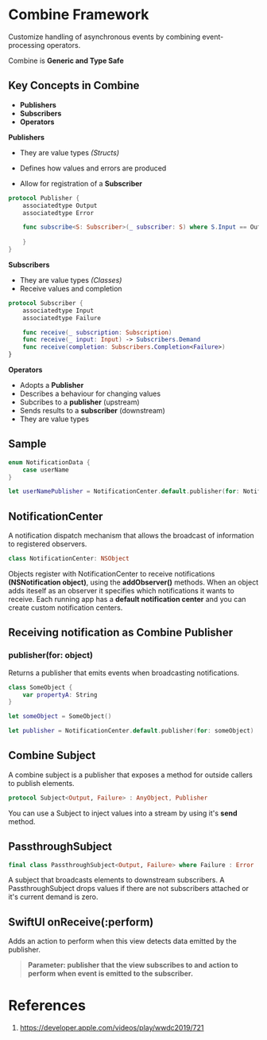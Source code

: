 # Combine Framework

Customize handling of asynchronous events by combining event-processing operators.

Combine is **Generic and Type Safe**

## Key Concepts in Combine
* **Publishers**
* **Subscribers**
* **Operators**

**Publishers** 

- They are value types *(Structs)*

- Defines how values and errors are produced

- Allow for registration of a **Subscriber**

```swift
protocol Publisher {
    associatedtype Output
    associatedtype Error

    func subscribe<S: Subscriber>(_ subscriber: S) where S.Input == Output, S.Failure == Failure{
        
    } 
}
```

**Subscribers**

- They are value types *(Classes)*
- Receive values and completion

```swift
protocol Subscriber {
    associatedtype Input
    associatedtype Failure

    func receive(_ subscription: Subscription)
    func receive(_ input: Input) -> Subscribers.Demand
    func receive(completion: Subscribers.Completion<Failure>)
}
```

**Operators**

- Adopts a **Publisher** 
- Describes a behaviour for changing values
- Subcribes to a **publisher** (upstream)
- Sends results to a **subscriber** (downstream)
- They are value types

## Sample

```swift
enum NotificationData {
    case userName
}

let userNamePublisher = NotificationCenter.default.publisher(for: NotificationData.userName)

```

## NotificationCenter
A notification dispatch mechanism that allows the broadcast of information to registered observers.

```swift
class NotificationCenter: NSObject
```

Objects register with NotificationCenter to receive notifications **(NSNotification object)**, using the **addObserver()** methods. When an object adds iteself as an observer it specifies which notifications it wants to receive. Each running app has a **default notification center** and you can create custom notification centers.

## Receiving notification as Combine Publisher
### publisher(for: object)
Returns a publisher that emits events when broadcasting notifications.

```swift
class SomeObject {
    var propertyA: String
}

let someObject = SomeObject()

let publisher = NotificationCenter.default.publisher(for: someObject)
```

## Combine Subject
A combine subject is a publisher that exposes a method for  outside callers to publish elements.

```swift
protocol Subject<Output, Failure> : AnyObject, Publisher
```

You can use a Subject to inject values into a stream by using it's **send** method.

## PassthroughSubject

```swift
final class PassthroughSubject<Output, Failure> where Failure : Error
```

A subject that broadcasts elements to downstream subscribers. A PassthroughSubject drops values if there are not subscribers attached or it's current demand is zero.



## SwiftUI onReceive(:perform)

Adds an action to perform when this view detects data emitted by the publisher.

> **Parameter: publisher that the view subscribes to and action to perform when event is emitted to the subscriber.**





# References
1. https://developer.apple.com/videos/play/wwdc2019/721


